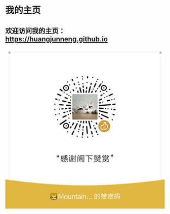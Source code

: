 
# 我的主页


## 欢迎访问我的主页： https://huangjunneng.github.io

<link rel="stylesheet" href="https://cdn.jsdelivr.net/npm/gitalk@1/dist/gitalk.css">
<script src="https://cdn.jsdelivr.net/npm/gitalk@1/dist/gitalk.min.js"></script>
<div id="gitalk-container"></div>
<script>
var gitalk = new Gitalk({ 
    "clientID": "a5740dd5f139334f7201",
    "clientSecret": "01fdd5258b15403a2fc9194f5434d56789ebe161", 
    "repo": "huangjunneng.github.io", 
    "owner": "huangjunneng", 
    "admin": ["huangjunneng"],
    "id": window.location.pathname,
    "distractionFreeMode": true
 });
gitalk.render("gitalk-container"); 
</script>

 ![微信赞赏码](img/wx_zsm.jpg)






